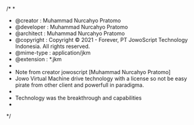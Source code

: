/*
 *
 * @creator	  : Muhammad Nurcahyo Pratomo
 * @developer	: Muhammad Nurcahyo Pratomo
 * @architect	: Muhammad Nurcahyo Pratomo
 * @copyright	: Copyright © 2021 - Forever, PT JowoScript Technology Indonesia. All rights reserved.
 * @mime-type : application/jkm
 * @extension : *.jkm
 *
 * Note from creator jowoscript [Muhammad Nurcahyo Pratomo]
 *  Jowo Virtual Machine drive technology with a license so not be easy pirate from other client and powerfull in paradigma. 
 *
 * Technology was the breakthrough and capabilities
 * 
 */
